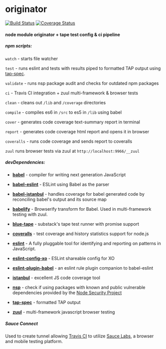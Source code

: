# originator
 [![Build Status](https://travis-ci.org/zanuka/originator.svg)](https://travis-ci.org/zanuka/originator) [![Coverage Status](https://coveralls.io/repos/zanuka/originator/badge.svg?branch=master&service=github)](https://coveralls.io/github/zanuka/originator?branch=master)

#### node module originator + tape test config & ci pipeline

##### npm scripts:

`watch` - starts file watcher

`test` - runs eslint and tests with results piped to formatted TAP output using [tap-spec](https://github.com/scottcorgan/tap-spec).

`validate` - runs nsp package audit and checks for outdated npm packages

`ci` - Travis CI integration + zuul multi-framework & browser tests

`clean` - cleans out `/lib` and `/coverage` directories

`compile` - compiles es6 in `/src` to es5 in `/lib` using babel

`cover` - generates code coverage text-summary report in terminal

`report` - generates code coverage html report and opens it in browser

`coveralls` - runs code coverage and sends report to coveralls

`zuul` runs browser tests via zuul at `http://localhost:9966/__zuul`


##### devDependencies:

- [**babel**](https://github.com/babel/babel) - compiler for writing next generation JavaScript
 
- [**babel-eslint**](https://github.com/babel/babel-eslint) - ESLint using Babel as the parser

- [**babel-istanbul**](https://github.com/ambitioninc/babel-istanbul) - handles coverage for babel generated code by reconciling babel's output and its source map
 
- [**babelify**](https://github.com/babel/babelify) - Browserify transform for Babel. Used in multi-framework testing with zuul.

- [**blue-tape**](https://github.com/spion/blue-tape) - substack's tape test runner with promise support
 
- [**coveralls**](https://github.com/nickmerwin/node-coveralls) - test coverage and history statistics support for node.js

- [**eslint**](https://github.com/eslint/eslint) - A fully pluggable tool for identifying and reporting on patterns in JavaScript.

- [**eslint-config-xo**](https://github.com/sindresorhus/eslint-config-xo) - ESLint shareable config for XO
 
- [**eslint-plugin-babel**](https://github.com/babel/eslint-plugin-babel) - an eslint rule plugin companion to babel-eslint
 
- [**istanbul**](https://github.com/gotwarlost/istanbul) - excellent JS code coverage tool

- [**nsp**](https://github.com/nodesecurity/nsp) - check if using packages with known and public vulnerable dependencies provided by the [Node Security Project](https://nodesecurity.io/)

- [**tap-spec**](https://github.com/scottcorgan/tap-spec) - formatted TAP output

- [**zuul**](https://github.com/defunctzombie/zuul) - multi-framework javascript browser testing

##### Sauce Connect 
Used to create tunnel allowing [Travis CI](https://travis-ci.org/) to utilize [Sauce Labs](https://saucelabs.com), a browser and mobile testing platform.



